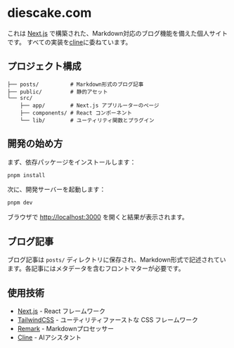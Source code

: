 # diescake.com

これは [Next.js](https://nextjs.org) で構築された、Markdown対応のブログ機能を備えた個人サイトです。
すべての実装を[cline](https://github.com/cline/cline)に委ねています。

## プロジェクト構成

```
├── posts/          # Markdown形式のブログ記事
├── public/         # 静的アセット
└── src/
    ├── app/        # Next.js アプリルーターのページ
    ├── components/ # React コンポーネント
    └── lib/        # ユーティリティ関数とプラグイン
```

## 開発の始め方

まず、依存パッケージをインストールします：

```bash
pnpm install
```

次に、開発サーバーを起動します：

```bash
pnpm dev
```

ブラウザで [http://localhost:3000](http://localhost:3000) を開くと結果が表示されます。

## ブログ記事

ブログ記事は `posts/` ディレクトリに保存され、Markdown形式で記述されています。各記事にはメタデータを含むフロントマターが必要です。

## 使用技術

- [Next.js](https://nextjs.org) - React フレームワーク
- [TailwindCSS](https://tailwindcss.com) - ユーティリティファーストな CSS フレームワーク
- [Remark](https://github.com/remarkjs/remark) - Markdownプロセッサー
- [Cline]() - AIアシスタント
